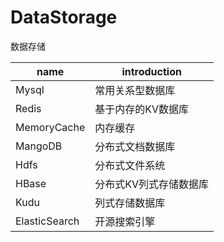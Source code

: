 # DataStorage
数据存储


|name|introduction|
|-----|-----|
|Mysql|常用关系型数据库|
|Redis|基于内存的KV数据库|
|MemoryCache|内存缓存|
|MangoDB|分布式文档数据库|
|Hdfs|分布式文件系统|
|HBase|分布式KV列式存储数据库|
|Kudu|列式存储数据库|
|ElasticSearch|开源搜索引擎|

